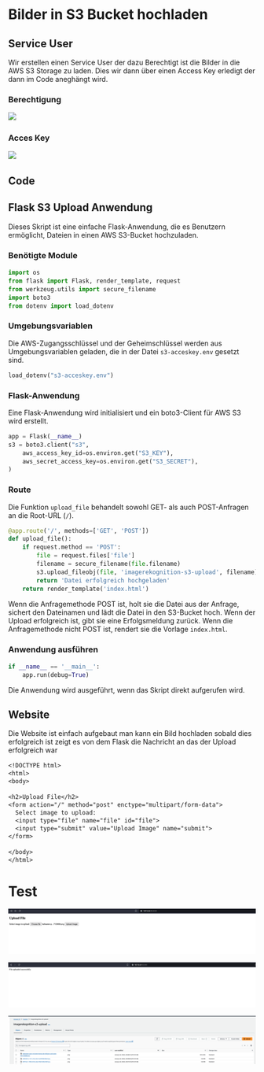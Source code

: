 # Bilder in S3 Bucket hochladen


## Service User
Wir erstellen einen Service User der dazu Berechtigt ist die Bilder in die AWS S3 Storage zu laden.  Dies wir dann über einen Access Key erledigt der dann im Code aneghängt wird.
### Berechtigung

![](attachments/Pasted%20image%2020240117154044.png)

### Acces Key
![](attachments/Pasted%20image%2020240117154421.png)


## Code

## Flask S3 Upload Anwendung

Dieses Skript ist eine einfache Flask-Anwendung, die es Benutzern ermöglicht, Dateien in einen AWS S3-Bucket hochzuladen. 
### Benötigte Module
```python
import os
from flask import Flask, render_template, request
from werkzeug.utils import secure_filename
import boto3
from dotenv import load_dotenv
```

### Umgebungsvariablen

Die AWS-Zugangsschlüssel und der Geheimschlüssel werden aus Umgebungsvariablen geladen, die in der Datei `s3-acceskey.env` gesetzt sind.

```python
load_dotenv("s3-acceskey.env")
```

### Flask-Anwendung

Eine Flask-Anwendung wird initialisiert und ein boto3-Client für AWS S3 wird erstellt.

```python
app = Flask(__name__)
s3 = boto3.client("s3",
    aws_access_key_id=os.environ.get("S3_KEY"),  
    aws_secret_access_key=os.environ.get("S3_SECRET"),  
)
```

### Route

Die Funktion `upload_file` behandelt sowohl GET- als auch POST-Anfragen an die Root-URL (`/`). 

```python
@app.route('/', methods=['GET', 'POST'])
def upload_file():
    if request.method == 'POST':
        file = request.files['file']
        filename = secure_filename(file.filename)
        s3.upload_fileobj(file, 'imagerekognition-s3-upload', filename)
        return 'Datei erfolgreich hochgeladen'
    return render_template('index.html')
```

Wenn die Anfragemethode POST ist, holt sie die Datei aus der Anfrage, sichert den Dateinamen und lädt die Datei in den S3-Bucket hoch. Wenn der Upload erfolgreich ist, gibt sie eine Erfolgsmeldung zurück. Wenn die Anfragemethode nicht POST ist, rendert sie die Vorlage `index.html`.

### Anwendung ausführen

```python
if __name__ == '__main__':
    app.run(debug=True)
```

Die Anwendung wird ausgeführt, wenn das Skript direkt aufgerufen wird.

## Website

Die Website ist einfach aufgebaut man kann ein Bild hochladen sobald dies erfolgreich ist zeigt es von dem Flask die Nachricht an das der Upload erfolgreich war
```
<!DOCTYPE html>  
<html>  
<body>  
  
<h2>Upload File</h2>  
<form action="/" method="post" enctype="multipart/form-data">  
  Select image to upload:  
  <input type="file" name="file" id="file">  
  <input type="submit" value="Upload Image" name="submit">  
</form>  
  
</body>  
</html>
```



# Test


![](attachments/Pasted%20image%2020240122204847.png)


![](attachments/Pasted%20image%2020240122204909.png)

![](attachments/Pasted%20image%2020240122204945.png)